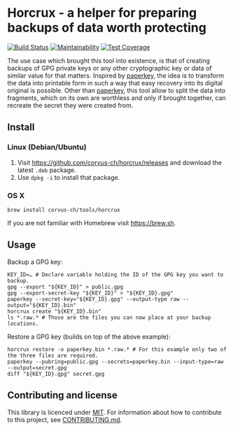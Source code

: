 # Horcrux - a helper for preparing backups of data worth protecting

[![Build Status](https://travis-ci.org/corvus-ch/horcrux.svg?branch=master)](https://travis-ci.org/corvus-ch/horcrux)
[![Maintainability](https://api.codeclimate.com/v1/badges/58cc94f18c45c113f769/maintainability)](https://codeclimate.com/github/corvus-ch/horcrux/maintainability)
[![Test Coverage](https://api.codeclimate.com/v1/badges/58cc94f18c45c113f769/test_coverage)](https://codeclimate.com/github/corvus-ch/horcrux/test_coverage)

The use case which brought this tool into existence, is that of creating
backups of GPG private keys or any other cryptographic key or data of similar
value for that matters. Inspired by [paperkey], the idea is to transform the
data into printable form in such a way that easy recovery into its digital
original is possible. Other than [paperkey], this tool allow to split the data
into fragments, which on its own are worthless and only if brought together,
can recreate the secret they were created from.  

## Install

### Linux (Debian/Ubuntu)

1. Visit https://github.com/corvus-ch/horcrux/releases and download the latest `.deb` package.
2. Use `dpkg -i` to install that package.

### OS X

    brew install corvus-ch/tools/horcrux

If you are not familiar with Homebrew visit https://brew.sh.

## Usage

Backup a GPG key:

    KEY_ID=… # Declare variable holding the ID of the GPG key you want to backup.
    gpg --export "${KEY_ID}" > public.gpg
    gpg --export-secret-key "${KEY_ID}" > "${KEY_ID}.gpg"
    paperkey --secret-key="${KEY_ID}.gpg" --output-type raw --output="${KEY_ID}.bin"
    horcrux create "${KEY_ID}.bin"
    ls *.raw.* # Those are the files you can now place at your backup locations.

Restore a GPG key (builds on top of the above example):

    horcrux restore -o paperkey.bin *.raw.* # For this example only two of the three files are required.
    paperkey --pubring=public.gpg --secrets=paperkey.bin --input-type=raw --output=secret.gpg
    diff "${KEY_ID}.gpg" secret.gpg

## Contributing and license

This library is licenced under [MIT]. For information about how to contribute
to this project, see [CONTRIBUTING.md].

[CONTRIBUTING.md]: https://github.com/corvus-ch/horcrux/blob/master/CONTRIBUTING.md
[MIT]: https://github.com/corvus-ch/horcrux/blob/master/LICENSE
[paperkey]: http://www.jabberwocky.com/software/paperkey/

